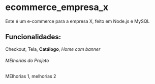 # ecommerce_empresa_x
Este é um e-commerce para a empresa X, feito em Node.js e MySQL


## Funcionalidades:

Checkout, Tela, **Catálogo**, *Home com banner*


###### MElhorias do Projeto

MElhorias 1, melhorias 2